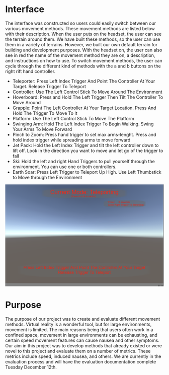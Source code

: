 # Interface

The interface was constructed so users could easily switch between our various movement methods. These movement methods are listed below with their description. When the user puts on the headset, the user can see the terrain around them. We have built these methods, so the user can use them in a variety of terrains. However, we built our own default terrain for building and development purposes. With the headset on, the user can also see in red the name of the movement method they are on, a description, and instructions on how to use. To switch movement methods, the user can cycle through the different kind of methods with the a and b buttons on the right rift hand controller.

* Teleporter: Press Left Index Trigger And Point The Controller At Your Target. Release Trigger To Teleport
* Controller: Use The Left Control Stick To Move Around The Environment
* Hoverboard: Press and Hold The Left Trigger Then Tilt The Controller To Move Around
* Grapple: Point The Left Controller At Your Target Location. Press And Hold The Trigger To Move To It
* Platform: Use The Left Control Stick To Move The Platform
* Swinging Arm: Hold The Left Index Trigger To Begin Walking. Swing Your Arms To Move Forward
* Pinch to Zoom: Press hand trigger to set max arms-lenght. Press and hold index trigger while spreading arms to move forward
* Jet Pack: Hold the Left Index Trigger and tilt the left controller down to lift off. Look in the direction you want to move and let go of the trigger to fall
* Ski: Hold the left and right Hand Triggers to pull yourself through the environment. You can use one or both controllers.
* Earth Soar: Press Left Trigger to Teleport Up High. Use Left Thumbstick to Move through the Environment

![UI Pic](UIPic.png)


# Purpose

The purpose of our project was to create and evaluate different movement methods. Virtual reality is a wonderful tool, but for large environments, movement is limited. The main reasons being that users often work in a  confined space, movement in large environments can be exhausting, and certain speed movement features can cause nausea and other symptoms. Our aim in this project was to develop methods that already existed or were novel to this project and evaluate them on a number of metrics. These metrics include speed, induced nausea, and others. We are currently in the evaluation process and will have the evaluation documentation complete Tuesday December 12th.
